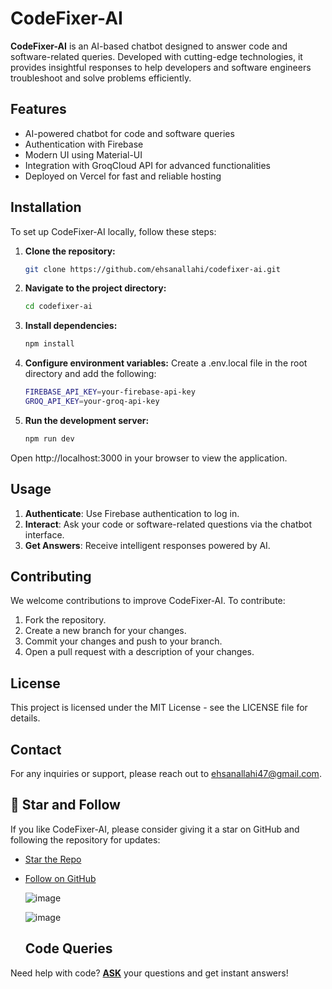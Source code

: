 # CodeFixer-AI

**CodeFixer-AI** is an AI-based chatbot designed to answer code and software-related queries. Developed with cutting-edge technologies, it provides insightful responses to help developers and software engineers troubleshoot and solve problems efficiently.

## Features

- AI-powered chatbot for code and software queries
- Authentication with Firebase
- Modern UI using Material-UI
- Integration with GroqCloud API for advanced functionalities
- Deployed on Vercel for fast and reliable hosting

## Installation

To set up CodeFixer-AI locally, follow these steps:

1. **Clone the repository:**
   ```bash
   git clone https://github.com/ehsanallahi/codefixer-ai.git

2. **Navigate to the project directory:**
   ```bash
   cd codefixer-ai
3. **Install dependencies:**
   ```bash
   npm install
4. **Configure environment variables:**
   Create a .env.local file in the root directory and add the following:
   ```bash
   FIREBASE_API_KEY=your-firebase-api-key
   GROQ_API_KEY=your-groq-api-key
5. **Run the development server:**
   ```bash
   npm run dev

Open http://localhost:3000 in your browser to view the application.

## Usage

1. **Authenticate**: Use Firebase authentication to log in.
2. **Interact**: Ask your code or software-related questions via the chatbot interface.
3. **Get Answers**: Receive intelligent responses powered by AI.

## Contributing

We welcome contributions to improve CodeFixer-AI. To contribute:

1. Fork the repository.
2. Create a new branch for your changes.
3. Commit your changes and push to your branch.
4. Open a pull request with a description of your changes.

## License

This project is licensed under the MIT License - see the LICENSE file for details.

## Contact

For any inquiries or support, please reach out to [ehsanallahi47@gmail.com](mailto:ehsanallahi47@gmail.com).

## 📌 Star and Follow

If you like CodeFixer-AI, please consider giving it a star on GitHub and following the repository for updates:

- [Star the Repo](https://github.com/ehsanallahi/codefixer-ai)
- [Follow on GitHub](https://github.com/ehsanallahi)

   ![image](https://github.com/user-attachments/assets/6ecf7444-487d-40fe-a166-b39f74eb1a61)

  ![image](https://github.com/user-attachments/assets/526ad56d-d4e4-4564-998c-56ecfeeeecb6)


  ## Code Queries

Need help with code? [**ASK**](https://codefixer-ai.vercel.app/) your questions and get instant answers!




